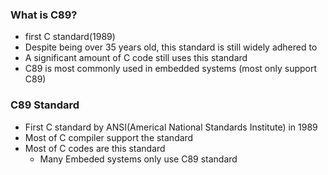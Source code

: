 ### What is C89?
- first C standard(1989)
 - Despite being over 35 years old, this standard is still widely adhered to
 - A significant amount of C code still uses this standard
 - C89 is most commonly used in embedded systems (most only support C89)
 
 ### C89 Standard
 - First C standard by ANSI(Americal National Standards Institute) in 1989
 - Most of C compiler support the standard
 - Most of C codes are this standard
	- Many Embeded systems only use C89 standard
	
	
	